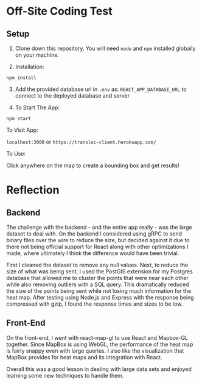 # Off-Site Coding Test

## Setup

1. Clone down this repository. You will need `node` and `npm` installed globally on your machine.

2. Installation:

`npm install`

3. Add the provided database url in `.env` as: `REACT_APP_DATABASE_URL` to connect to the deployed database and server

4. To Start The App:

`npm start`

To Visit App:

`localhost:3000` or `https://transloc-client.herokuapp.com/`

To Use:

Click anywhere on the map to create a bounding box and get results!

# Reflection

## Backend

The challenge with the backend - and the entire app really - was the large dataset to deal with. On the backend I considered
using gRPC to send binary files over the wire to reduce the size, but decided against it due to there not being official
support for React along with other optimizations I made, where ultimately I think the difference would have been trivial.

First I cleaned the dataset to remove any null values. Next, to reduce the size of what was being sent, I used the PostGIS extension for my Postgres database that allowed me to cluster the points that were near each other while also removing outliers with a SQL query. This dramatically reduced the size of the points being sent while not losing much information for the heat map. After testing using Node.js and Express with the response being compressed with gzip, I found the response times and sizes to be low.

## Front-End

On the front-end, I went with react-map-gl to use React and Mapbox-GL together. Since MapBox is using WebGL, the performance of the heat map is fairly snappy even with large queries. I also like the visualization that MapBox provides for heat maps and its integration with React.

Overall this was a good lesson in dealing with large data sets and enjoyed learning some new techniques to handle them.
